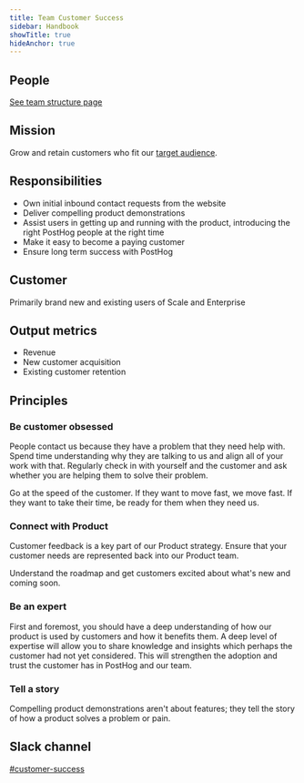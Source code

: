 ```yaml
---
title: Team Customer Success
sidebar: Handbook
showTitle: true
hideAnchor: true
---
```


## People

[See team structure page](/handbook/people/team-structure/team-structure)

## Mission

Grow and retain customers who fit our [target audience](https://posthog.com/handbook/strategy/strategy#target-audience-for-2021). 

## Responsibilities

* Own initial inbound contact requests from the website
* Deliver compelling product demonstrations
* Assist users in getting up and running with the product, introducing the right PostHog people at the right time
* Make it easy to become a paying customer
* Ensure long term success with PostHog

## Customer

Primarily brand new and existing users of Scale and Enterprise

## Output metrics

* Revenue
* New customer acquisition
* Existing customer retention

## Principles

### Be customer obsessed

People contact us because they have a problem that they need help with.  Spend time understanding why they are talking to us and align all of your work with that.  Regularly check in with yourself and the customer and ask whether you are helping them to solve their problem.

Go at the speed of the customer.  If they want to move fast, we move fast.  If they want to take their time, be ready for them when they need us.

### Connect with Product

Customer feedback is a key part of our Product strategy.  Ensure that your customer needs are represented back into our Product team.

Understand the roadmap and get customers excited about what's new and coming soon.

### Be an expert

First and foremost, you should have a deep understanding of how our product is used by customers and how it benefits them.  A deep level of expertise will allow you to share knowledge and insights which perhaps the customer had not yet considered.  This will strengthen the adoption and trust the customer has in PostHog and our team.

### Tell a story

Compelling product demonstrations aren't about features; they tell the story of how a product solves a problem or pain.

## Slack channel

[#customer-success](https://posthog.slack.com/messages/customer-success)
